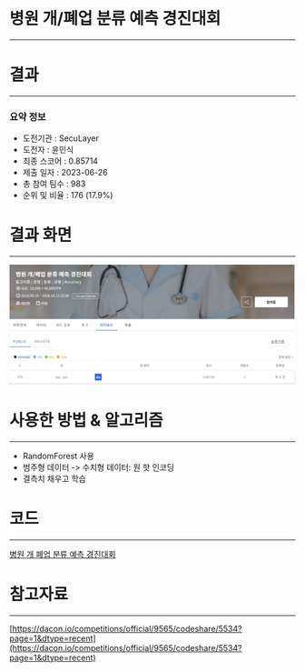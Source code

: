 # 병원 개/폐업 분류 예측 경진대회
-----------------------------------
# 결과
-----------------------------------
### 요약 정보
  * 도전기관 : SecuLayer
  * 도전자 : 윤민식
  * 최종 스코어 : 0.85714
  * 제출 일자 : 2023-06-26
  * 총 참여 팀수 : 983
  * 순위 및 비율 : 176 (17.9%)
# 결과 화면
-----------------------------------
![rank](./img/rank.PNG)
# 사용한 방법 & 알고리즘
----------------------------------
  * RandomForest 사용
  * 범주형 데이터 -> 수치형 데이터: 원 핫 인코딩
  * 결측치 채우고 학습
# 코드
----------------------------------
[병원 개 폐업 분류 예측 경진대회](./병원_개_폐업_분류_예측_경진대회.ipynb)
# 참고자료
----------------------------------
[https://dacon.io/competitions/official/9565/codeshare/5534?page=1&dtype=recent](https://dacon.io/competitions/official/9565/codeshare/5534?page=1&dtype=recent)
